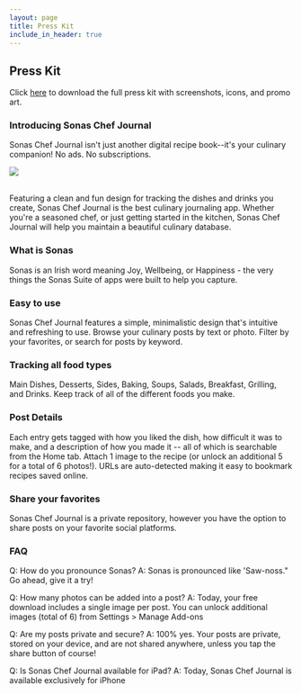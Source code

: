 ```yaml
---
layout: page
title: Press Kit
include_in_header: true
---
```


## Press Kit
Click [here](https://www.icloud.com/iclouddrive/0SfLqT0q1ENFF-WklQ5TLwRkQ#Artbox_Press_Kit) to download the full press kit with screenshots, icons, and promo art.

### Introducing Sonas Chef Journal
Sonas Chef Journal isn't just another digital recipe book--it's your culinary companion! No ads. No subscriptions.

![](/assets/artbox-coverflow.png)<br><br>

Featuring a clean and fun design for tracking the dishes and drinks you create, Sonas Chef Journal is the best culinary journaling app. Whether you're a seasoned chef, or just getting started in the kitchen, Sonas Chef Journal will help you maintain a beautiful culinary database.

### What is Sonas<br>
Sonas is an Irish word meaning Joy, Wellbeing, or Happiness - the very things the Sonas Suite of apps were built to help you capture. 

### Easy to use<br>
Sonas Chef Journal features a simple, minimalistic design that's intuitive and refreshing to use. Browse your culinary posts by text or photo. Filter by your favorites, or search for posts by keyword. 

### Tracking all food types<br>
Main Dishes, Desserts, Sides, Baking, Soups, Salads, Breakfast, Grilling, and Drinks. Keep track of all of the different foods you make. 

### Post Details<br>
Each entry gets tagged with how you liked the dish, how difficult it was to make, and a description of how you made it -- all of which is searchable from the Home tab. Attach 1 image to the recipe (or unlock an additional 5 for a total of 6 photos!). URLs are auto-detected making it easy to bookmark recipes saved online.

### Share your favorites<br>
Sonas Chef Journal is a private repository, however you have the option to share posts on your favorite social platforms. 

### FAQ<br>
Q: How do you pronounce Sonas?
A: Sonas is pronounced like 'Saw-noss." Go ahead, give it a try!

Q: How many photos can be added into a post?
A: Today, your free download includes a single image per post. You can unlock additional images (total of 6) from Settings > Manage Add-ons

Q: Are my posts private and secure?
A: 100% yes. Your posts are private, stored on your device, and are not shared anywhere, unless you tap the share button of course!

Q: Is Sonas Chef Journal available for iPad?
A: Today, Sonas Chef Journal is available exclusively for iPhone
